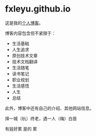 # fxleyu.github.io

这是我的[个人博客](https://fxleyu.github.io/)。

博客内容包含但不紧限于：
- 生活基础
- 人生追求
- 原创技术文章
- 技术文档翻译
- 生活随笔
- 读书笔记
- 职业规划
- 生活感悟
- 人生
- 总结

此外，博客中还有自己的介绍、其他网站信息。

择一城（杭）终老，遇一人（梅）白首

有娃好累 是的 累